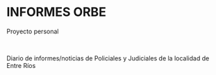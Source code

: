 <h1>INFORMES ORBE</h1>
<p>Proyecto personal</p>
<br/>
<p>Diario de informes/noticias de Policiales y Judiciales de la localidad de Entre Ríos</p>